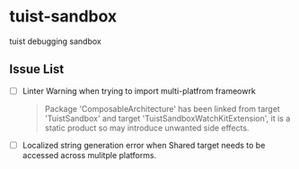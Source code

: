 # tuist-sandbox
tuist debugging sandbox

## Issue List
- [ ] Linter Warning when trying to import multi-platfrom frameowrk 
  > Package 'ComposableArchitecture' has been linked from target 'TuistSandbox' and target 'TuistSandboxWatchKitExtension', it is a static product so may introduce unwanted side effects.
- [ ] Localized string generation error when Shared target needs to be accessed across mulitple platforms.
